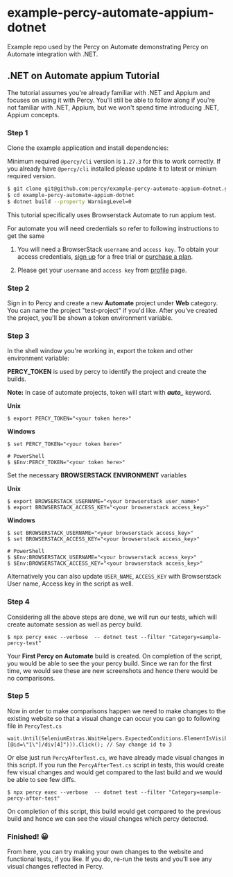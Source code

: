 # example-percy-automate-appium-dotnet

Example repo used by the Percy on Automate demonstrating Percy on Automate integration with .NET.

## .NET on Automate appium Tutorial

The tutorial assumes you're already familiar with .NET and Appium and focuses on using it with Percy. You'll still be able to follow along if you're not familiar with .NET, Appium, but we won't spend time introducing .NET, Appium concepts.

### Step 1

Clone the example application and install dependencies:

Minimum required `@percy/cli` version is `1.27.3` for this to work correctly. If you already have `@percy/cli` installed please update it to latest or minium required version.

```bash
$ git clone git@github.com:percy/example-percy-automate-appium-dotnet.git
$ cd example-percy-automate-appium-dotnet
$ dotnet build --property WarningLevel=0
```

This tutorial specifically uses Browserstack Automate to run appium test.

For automate you will need credentials so refer to following instructions to get the same

1. You will need a BrowserStack `username` and `access key`. To obtain your access credentials, [sign up](https://www.browserstack.com/users/sign_up?utm_campaign=Search-Brand-India&utm_source=google&utm_medium=cpc&utm_content=609922405128&utm_term=browserstack) for a free trial or [purchase a plan](https://www.browserstack.com/pricing).

2. Please get your `username` and `access key` from [profile](https://www.browserstack.com/accounts/profile) page.

### Step 2

Sign in to Percy and create a new **Automate** project under **Web** category. You can name the project "test-project" if you'd like. After you've created the project, you'll be shown a token environment variable.

### Step 3

In the shell window you're working in, export the token and other environment variable:

**PERCY_TOKEN** is used by percy to identify the project and create the builds.

**Note:** In case of automate projects, token will start with ***auto_*** keyword.

**Unix**

``` shell
$ export PERCY_TOKEN="<your token here>"
```

**Windows**

``` shell
$ set PERCY_TOKEN="<your token here>"

# PowerShell
$ $Env:PERCY_TOKEN="<your token here>"
```

Set the necessary **BROWSERSTACK ENVIRONMENT** variables

**Unix**

``` shell
$ export BROWSERSTACK_USERNAME="<your browserstack user_name>"
$ export BROWSERSTACK_ACCESS_KEY="<your browserstack access_key>"
```

**Windows**

``` shell
$ set BROWSERSTACK_USERNAME="<your browserstack access_key>"
$ set BROWSERSTACK_ACCESS_KEY="<your browserstack access_key>"

# PowerShell
$ $Env:BROWSERSTACK_USERNAME="<your browserstack access_key>"
$ $Env:BROWSERSTACK_ACCESS_KEY="<your browserstack access_key>"
```

Alternatively you can also update `USER_NAME`, `ACCESS_KEY` with Browserstack User name, Access key in the script as well.

### Step 4

Considering all the above steps are done, we will run our tests, which will create automate session as well as percy build.

``` shell
$ npx percy exec --verbose  -- dotnet test --filter "Category=sample-percy-test"
```

Your **First Percy on Automate** build is created.
On completion of the script, you would be able to see the your percy build. Since we ran for the first time, we would see these are new screenshots and hence there would be no comparisons.

### Step 5

Now in order to make comparisons happen we need to make changes to the existing website so that a visual change can occur you can go to following file in `PercyTest.cs`

```dotnet 
wait.Until(SeleniumExtras.WaitHelpers.ExpectedConditions.ElementIsVisible(By.XPath("//*[@id=\"1\"]/div[4]"))).Click(); // Say change id to 3
```
Or else just run `PercyAfterTest.cs`, we have already made visual changes in this script. If you run the `PercyAfterTest.cs` script in tests, this would create few visual changes and would get compared to the last build and we would be able to see few diffs.

``` shell
$ npx percy exec --verbose  -- dotnet test --filter "Category=sample-percy-after-test"
```

On completion of this script, this build would get compared to the previous build and hence we can see the visual changes which percy detected.

### Finished! 😀

From here, you can try making your own changes to the website and functional tests, if you like. If you do, re-run
the tests and you'll see any visual changes reflected in Percy.